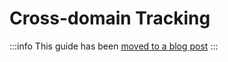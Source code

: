 # Cross-domain Tracking

:::info
This guide has been [moved to a blog post](https://wpshop.io/blog/cross-site-tracking-for-wordpress-and-shopify/)
:::
